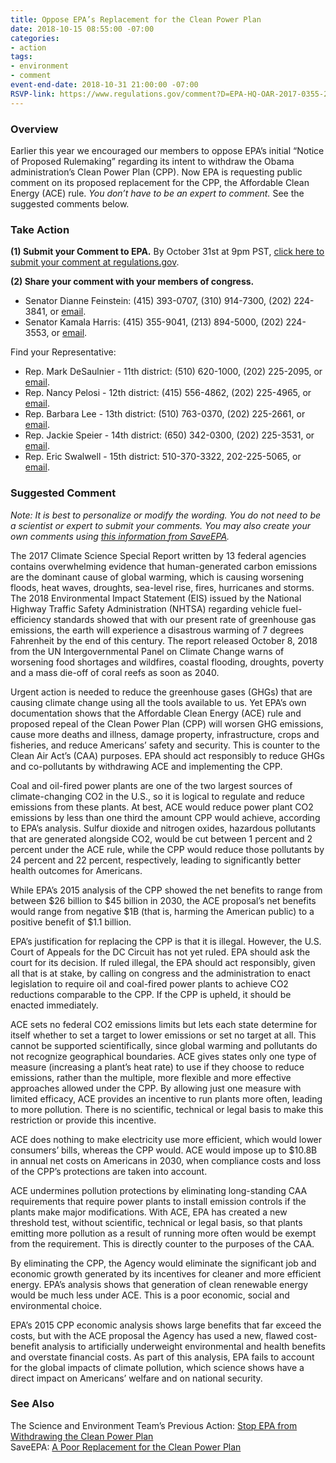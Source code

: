 ```yaml
---
title: Oppose EPA’s Replacement for the Clean Power Plan
date: 2018-10-15 08:55:00 -07:00
categories:
- action
tags:
- environment
- comment
event-end-date: 2018-10-31 21:00:00 -07:00
RSVP-link: https://www.regulations.gov/comment?D=EPA-HQ-OAR-2017-0355-21117
---
```


### Overview
Earlier this year we encouraged our members to oppose EPA’s initial “Notice of Proposed Rulemaking” regarding its intent to withdraw the Obama administration’s Clean Power Plan (CPP).  Now EPA is requesting public comment on its proposed replacement for the CPP, the Affordable Clean Energy (ACE) rule. *You don’t have to be an expert to comment.*  See the suggested comments below.  

### Take Action
**(1) Submit your Comment to EPA.** By October 31st at 9pm PST, [click here to submit your comment at regulations.gov](https://www.regulations.gov/comment?D=EPA-HQ-OAR-2017-0355-21117).  

**(2) Share your comment with your members of congress.**
  * Senator Dianne Feinstein: (415) 393-0707, (310) 914-7300, (202) 224-3841, or [email](https://www.feinstein.senate.gov/public/index.cfm/e-mail-me).  
  * Senator Kamala Harris: (415) 355-9041, (213) 894-5000, (202) 224-3553, or [email](https://www.harris.senate.gov/contact).  

Find your Representative:
  * Rep. Mark DeSaulnier - 11th district:  (510) 620-1000, (202) 225-2095, or [email](https://desaulnier.house.gov/contact/email).  
  * Rep. Nancy Pelosi - 12th district:  (415) 556-4862, (202) 225-4965, or [email](https://pelosi.house.gov/contact-me/email-me).  
  * Rep. Barbara Lee - 13th district:  (510) 763-0370, (202) 225-2661, or [email](https://lee.house.gov/contact/email-me).  
  * Rep. Jackie Speier - 14th district: (650) 342-0300, (202) 225-3531, or [email](https://speier.house.gov/contact/email).  
  * Rep. Eric Swalwell - 15th district: 510-370-3322, 202-225-5065, or [email](https://swalwell.house.gov/contact).  

### Suggested Comment
*Note: It is best to personalize or modify the wording.  You do not need to be a scientist or expert to submit your comments.  You may also create your own comments using [this information from SaveEPA](http://saveepaalums.info/ACE+-+CPP+replacement).*  

The 2017 Climate Science Special Report written by 13 federal agencies contains overwhelming evidence that human-generated carbon emissions are the dominant cause of global warming, which is causing worsening  floods, heat waves, droughts, sea-level rise, fires, hurricanes and storms.  The 2018 Environmental Impact Statement (EIS) issued by the National Highway Traffic Safety Administration (NHTSA) regarding vehicle fuel-efficiency standards showed that with our present rate of greenhouse gas emissions, the earth will experience a disastrous warming of 7 degrees Fahrenheit by the end of this century.  The report released October 8, 2018 from the UN Intergovernmental Panel on Climate Change warns of worsening food shortages and wildfires, coastal flooding, droughts, poverty and a mass die-off of coral reefs as soon as 2040.  

Urgent action is needed to reduce the greenhouse gases (GHGs) that are causing climate change using all the tools available to us. Yet EPA’s own documentation shows that the Affordable Clean Energy (ACE) rule and proposed repeal of the Clean Power Plan (CPP) will worsen GHG emissions, cause more deaths and illness, damage property, infrastructure, crops and fisheries, and reduce Americans’ safety and security.  This is counter to the Clean Air Act’s (CAA) purposes.  EPA should act responsibly to reduce GHGs and co-pollutants by withdrawing ACE and implementing the CPP.  

Coal and oil-fired power plants are one of the two largest sources of climate-changing CO2 in the U.S., so it is logical to regulate and reduce emissions from these plants.  At best, ACE would reduce power plant CO2 emissions by less than one third the amount CPP would achieve, according to EPA’s analysis.  Sulfur dioxide and nitrogen oxides, hazardous pollutants that are generated alongside CO2, would be cut between 1 percent and 2 percent under the ACE rule, while the CPP would reduce those pollutants by 24 percent and 22 percent, respectively, leading to significantly better health outcomes for Americans.  

While EPA’s 2015 analysis of the CPP showed the net benefits to range from between $26 billion to $45 billion in 2030, the ACE proposal’s net benefits would range from negative $1B  (that is, harming the American public) to a positive benefit of $1.1 billion.  

EPA’s justification for replacing the CPP is that it is illegal.  However, the U.S. Court of Appeals for the DC Circuit has not yet ruled.  EPA should ask the court for its decision.  If ruled illegal, the EPA should act responsibly, given all that is at stake, by calling on congress and the administration to enact legislation to require oil and coal-fired power plants to achieve CO2 reductions comparable to the CPP.  If the CPP is upheld, it should be enacted immediately.  

ACE sets no federal CO2 emissions limits but lets each state determine for itself whether to set a target to lower emissions or set no target at all.  This cannot be supported scientifically, since global warming and pollutants do not recognize geographical boundaries.  ACE gives states only one type of measure (increasing a plant’s heat rate) to use if they choose to reduce emissions, rather than the multiple, more flexible and more effective approaches allowed under the CPP.  By allowing just one measure with limited efficacy, ACE provides an incentive to run plants more often, leading to more pollution. There is no scientific, technical or legal basis to make this restriction or provide this incentive.   

ACE does nothing to make electricity use more efficient, which would  lower consumers’ bills, whereas the CPP would.  ACE would impose up to $10.8B in annual net costs on Americans in 2030, when compliance costs and loss of the CPP’s protections are taken into account.  

ACE undermines pollution protections by eliminating long-standing CAA requirements that require power plants to install emission controls if the plants make major modifications.  With ACE, EPA has created a new  threshold test, without scientific, technical or legal basis, so that plants emitting more pollution as a result of running more often would be exempt from the requirement. This is directly counter to the purposes of the CAA.   

By eliminating the CPP, the Agency would eliminate the significant job and economic growth generated by its incentives for cleaner and more efficient energy.  EPA’s analysis shows that generation of clean renewable energy would be much less under ACE. This is a poor economic, social and environmental choice.  

EPA’s 2015 CPP economic analysis shows large benefits that far exceed the costs, but with the ACE proposal the Agency has used a new, flawed cost-benefit analysis to artificially underweight environmental and health benefits and overstate financial costs.  As part of this analysis, EPA fails to account for the global impacts of climate pollution, which science shows have a direct impact on Americans’ welfare and on national security.  

### See Also
The Science and Environment Team’s Previous Action:  [Stop EPA from Withdrawing the Clean Power Plan](https://indivisibleberkeley.org/action/comment-to-stop-epa-from-withdrawing-the-clean-power-plan)  
SaveEPA: [A Poor Replacement for the Clean Power Plan](http://saveepaalums.info/ACE+-+CPP+replacement)

